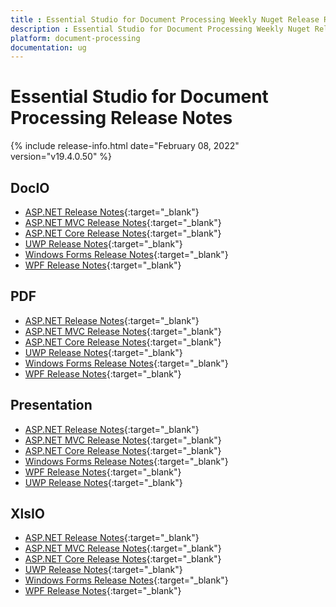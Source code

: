 ```yaml
---
title : Essential Studio for Document Processing Weekly Nuget Release Release Notes  
description : Essential Studio for Document Processing Weekly Nuget Release Release Notes  
platform: document-processing
documentation: ug
---
```


# Essential Studio for Document Processing  Release Notes  

{% include release-info.html date="February 08, 2022" version="v19.4.0.50" %} 

## DocIO

* [ASP.NET Release Notes](/aspnet/release-notes/v19.4.0.50#docio){:target="_blank"}
* [ASP.NET MVC Release Notes](/aspnetmvc/release-notes/v19.4.0.50#docio){:target="_blank"}
* [ASP.NET Core Release Notes](/aspnet-core/release-notes/v19.4.0.50#docio){:target="_blank"}
* [UWP Release Notes](/uwp/release-notes/v19.4.0.50#docio){:target="_blank"}
* [Windows Forms Release Notes](/windowsforms/release-notes/v19.4.0.50#docio){:target="_blank"}
* [WPF Release Notes](/wpf/release-notes/v19.4.0.50#docio){:target="_blank"}


## PDF

* [ASP.NET Release Notes](/aspnet/release-notes/v19.4.0.50#pdf){:target="_blank"}
* [ASP.NET MVC Release Notes](/aspnetmvc/release-notes/v19.4.0.50#pdf){:target="_blank"}
* [ASP.NET Core Release Notes](/aspnet-core/release-notes/v19.4.0.50#pdf){:target="_blank"}
* [UWP Release Notes](/uwp/release-notes/v19.4.0.50#pdf){:target="_blank"}
* [Windows Forms Release Notes](/windowsforms/release-notes/v19.4.0.50#pdf){:target="_blank"}
* [WPF Release Notes](/wpf/release-notes/v19.4.0.50#pdf){:target="_blank"}


## Presentation

* [ASP.NET Release Notes](/aspnet/release-notes/v19.4.0.50#presentation){:target="_blank"}
* [ASP.NET MVC Release Notes](/aspnetmvc/release-notes/v19.4.0.50#presentation){:target="_blank"}
* [ASP.NET Core Release Notes](/aspnet-core/release-notes/v19.4.0.50#presentation){:target="_blank"}
* [Windows Forms Release Notes](/windowsforms/release-notes/v19.4.0.50#presentation){:target="_blank"}
* [WPF Release Notes](/wpf/release-notes/v19.4.0.50#presentation){:target="_blank"}
* [UWP Release Notes](/uwp/release-notes/v19.4.0.50#presentation){:target="_blank"}


## XlsIO

* [ASP.NET Release Notes](/aspnet/release-notes/v19.4.0.50#xlsio){:target="_blank"}
* [ASP.NET MVC Release Notes](/aspnetmvc/release-notes/v19.4.0.50#xlsio){:target="_blank"}
* [ASP.NET Core Release Notes](/aspnet-core/release-notes/v19.4.0.50#xlsio){:target="_blank"}
* [UWP Release Notes](/uwp/release-notes/v19.4.0.50#xlsio){:target="_blank"}
* [Windows Forms Release Notes](/windowsforms/release-notes/v19.4.0.50#xlsio){:target="_blank"}
* [WPF Release Notes](/wpf/release-notes/v19.4.0.50#xlsio){:target="_blank"}